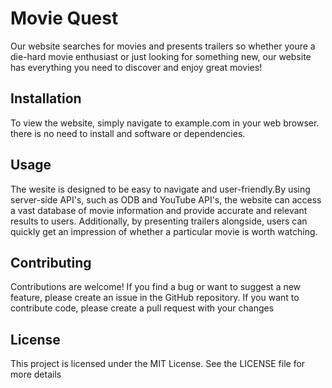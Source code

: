# Movie Quest
Our website searches for movies and presents trailers so whether youre a die-hard movie enthusiast or just looking for something new, our website has everything you need to discover and enjoy great movies! 
## Installation
To view the website, simply navigate to example.com in your web browser. there is no need to install and software or dependencies.
## Usage
The wesite is designed to be easy to navigate and user-friendly.By using server-side API's, such as ODB and YouTube API's, the website can access a vast database of movie information and provide accurate and relevant results to users. Additionally, by presenting trailers alongside, users can quickly get an impression of whether a particular movie is worth watching.
## Contributing
Contributions are welcome! If you find a bug or want to suggest a new feature, please create an issue in the GitHub repository. If you want to contribute code, please create a pull request with your changes
## License
This project is licensed under the MIT License. See the LICENSE file for more details
